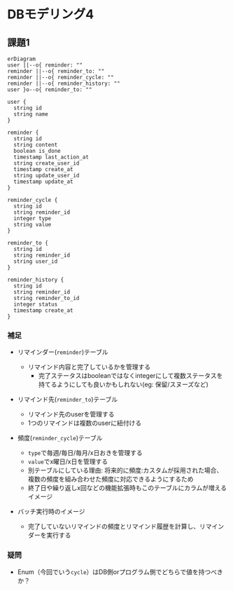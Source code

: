 # DBモデリング4
## 課題1

```mermaid
erDiagram
user ||--o{ reminder: ""
reminder ||--o{ reminder_to: ""
reminder ||--o{ reminder_cycle: ""
reminder ||--o{ reminder_history: ""
user }o--o{ reminder_to: ""

user {
  string id
  string name
}

reminder {
  string id
  string content
  boolean is_done
  timestamp last_action_at
  string create_user_id
  timestamp create_at
  string update_user_id
  timestamp update_at
}

reminder_cycle {
  string id
  string reminder_id
  integer type
  string value
}

reminder_to {
  string id
  string reminder_id
  string user_id
}

reminder_history {
  string id
  string reminder_id
  string reminder_to_id
  integer status
  timestamp create_at
}
```

### 補足
- リマインダー(`reminder`)テーブル
  - リマインド内容と完了しているかを管理する
    - 完了ステータスはbooleanではなくintegerにして複数ステータスを持てるようにしても良いかもしれない(eg: 保留/スヌーズなど)
- リマインド先(`reminder_to`)テーブル
  - リマインド先のuserを管理する
  - 1つのリマインドは複数のuserに紐付ける
- 頻度(`reminder_cycle`)テーブル
  - `type`で毎週/毎日/毎月/x日おきを管理する
  - `value`でx曜日/x日を管理する
  - 別テーブルにしている理由: 将来的に頻度:カスタムが採用された場合、複数の頻度を組み合わせた頻度に対応できるようにするため
  - 終了日や繰り返しx回などの機能拡張時もこのテーブルにカラムが増えるイメージ

- バッチ実行時のイメージ
  - 完了していないリマインドの頻度とリマインド履歴を計算し、リマインダーを実行する


### 疑問
- Enum（今回でいう`cycle`）はDB側orプログラム側でどちらで値を持つべきか？